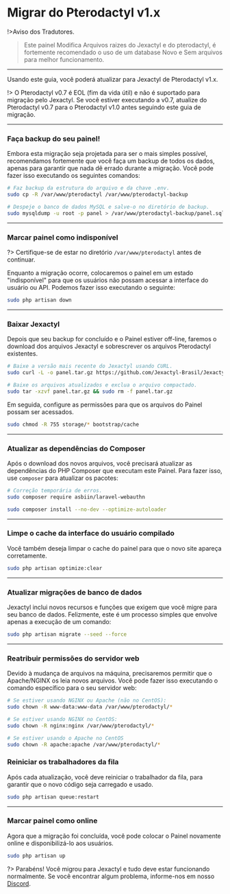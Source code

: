 # Migrar do Pterodactyl v1.x

!>Aviso dos Tradutores.

>Este painel Modifica Arquivos raizes do Jexactyl e do pterodactyl, é fortemente recomendado o uso de um database Novo e Sem arquivos para melhor funcionamento.

***

Usando este guia, você poderá atualizar para Jexactyl de Pterodactyl v1.x.

!> O Pterodactyl v0.7 é EOL (fim da vida útil) e não é suportado para migração pelo Jexactyl.
Se você estiver executando a v0.7, atualize do Pterodactyl v0.7 para o Pterodactyl v1.0 antes
seguindo este guia de migração.

***

### Faça backup do seu painel!

Embora esta migração seja projetada para ser o mais simples possível, recomendamos fortemente que você faça um backup
de todos os dados, apenas para garantir que nada dê errado durante a migração.
Você pode fazer isso executando os seguintes comandos:

```bash
# Faz backup da estrutura do arquivo e da chave .env.
sudo cp -R /var/www/pterodactyl /var/www/pterodactyl-backup

# Despeje o banco de dados MySQL e salve-o no diretório de backup.
sudo mysqldump -u root -p panel > /var/www/pterodactyl-backup/panel.sql
```

***

### Marcar painel como indisponível

?> Certifique-se de estar no diretório `/var/www/pterodactyl` antes de continuar.

Enquanto a migração ocorre, colocaremos o painel em um estado "indisponível" para que os usuários não possam
acessar a interface do usuário ou API. Podemos fazer isso executando o seguinte:

```bash
sudo php artisan down
```

***

### Baixar Jexactyl

Depois que seu backup for concluído e o Painel estiver off-line, faremos o download dos arquivos Jexactyl
e sobrescrever os arquivos Pterodactyl existentes.

```bash
# Baixe a versão mais recente do Jexactyl usando CURL.
sudo curl -L -o panel.tar.gz https://github.com/Jexactyl-Brasil/Jexactyl-Brasil/releases/latest/download/panel.tar.gz

# Baixe os arquivos atualizados e exclua o arquivo compactado.
sudo tar -xzvf panel.tar.gz && sudo rm -f panel.tar.gz
```

Em seguida, configure as permissões para que os arquivos do Painel possam ser acessados.

```bash
sudo chmod -R 755 storage/* bootstrap/cache
```

***

### Atualizar as dependências do Composer

Após o download dos novos arquivos, você precisará atualizar as dependências do PHP Composer
que executam este Painel. Para fazer isso, use `composer` para atualizar os pacotes:

```bash
# Correção temporária de erros.
sudo composer require asbiin/laravel-webauthn

sudo composer install --no-dev --optimize-autoloader
```

***

### Limpe o cache da interface do usuário compilado

Você também deseja limpar o cache do painel para que o novo site apareça corretamente.

```bash
sudo php artisan optimize:clear
```

***

### Atualizar migrações de banco de dados

Jexactyl inclui novos recursos e funções que exigem que você migre para seu banco de dados.
Felizmente, este é um processo simples que envolve apenas a execução de um comando:

```bash
sudo php artisan migrate --seed --force
```

***

### Reatribuir permissões do servidor web

Devido à mudança de arquivos na máquina, precisaremos permitir que o Apache/NGINX os leia
novos arquivos. Você pode fazer isso executando o comando específico para o seu servidor web:

```bash
# Se estiver usando NGINX ou Apache (não no CentOS):
sudo chown -R www-data:www-data /var/www/pterodactyl/*

# Se estiver usando NGINX no CentOS:
sudo chown -R nginx:nginx /var/www/pterodactyl/*

# Se estiver usando o Apache no CentOS
sudo chown -R apache:apache /var/www/pterodactyl/*
```

### Reiniciar os trabalhadores da fila

Após cada atualização, você deve reiniciar o trabalhador da fila, para garantir que o novo código seja carregado e usado.

```bash
sudo php artisan queue:restart
```

***

### Marcar painel como online

Agora que a migração foi concluída, você pode colocar o Painel novamente online e disponibilizá-lo aos usuários.

```bash
sudo php artisan up
```

?>
Parabéns! Você migrou para Jexactyl e tudo deve estar funcionando normalmente.
Se você encontrar algum problema, informe-nos em nosso [Discord](https://discord.gg/8r7n7mU33R).

